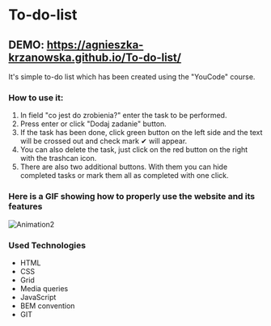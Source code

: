 # To-do-list
## DEMO: https://agnieszka-krzanowska.github.io/To-do-list/
It's simple to-do list which has been created using the "YouCode" course.

### How to use it:
1. In field "co jest do zrobienia?" enter the task to be performed.
2. Press enter or click "Dodaj zadanie" button.
3. If the task has been done, click green button on the left side and the text will be crossed out and check mark &#10004; will appear.
4. You can also delete the task, just click on the red button on the right with the trashcan icon.
5. There are also two additional buttons. With them you can hide completed tasks or mark them all as completed with one click.

### Here is a GIF showing how to properly use the website and its features

![Animation2](https://user-images.githubusercontent.com/116174956/232587300-90d0f8cd-219d-4050-89ff-7b767060241b.gif)



### Used Technologies
- HTML
- CSS
- Grid
- Media queries
- JavaScript
- BEM convention
- GIT
